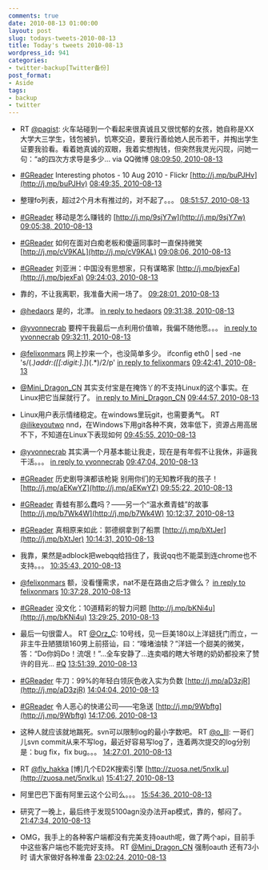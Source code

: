 ```yaml
---
comments: true
date: 2010-08-13 01:00:00
layout: post
slug: todays-tweets-2010-08-13
title: Today's tweets 2010-08-13
wordpress_id: 941
categories:
- twitter-backup[Twitter备份]
post_format:
- Aside
tags:
- backup
- twitter
---
```





  * RT [@pagist](http://twitter.com/pagist): 火车站碰到一个看起来很真诚且又很忧郁的女孩，她自称是XX大学大三学生，钱包被扒，饥寒交迫，要我行善给她人民币若干，并掏出学生证要我验看。看着她真诚的双眼，我着实想掏钱，但突然我灵光闪现，问她一句：“a的四次方求导是多少...   via QQ微博 [08:09:50, 2010-08-13](http://twitter.com/gfrog/statuses/21017574538)





  * [#GReader](http://search.twitter.com/search?q=%23GReader) Interesting photos - 10 Aug 2010 - Flickr [http://j.mp/buPJHv](http://j.mp/buPJHv) [08:49:35, 2010-08-13](http://twitter.com/gfrog/statuses/21020250973)





  * 整理fo列表，超过2个月木有推过的，对不起了。。。 [08:51:57, 2010-08-13](http://twitter.com/gfrog/statuses/21020414591)





  * [#GReader](http://search.twitter.com/search?q=%23GReader) 移动是怎么赚钱的 [http://j.mp/9sjY7w](http://j.mp/9sjY7w) [09:05:38, 2010-08-13](http://twitter.com/gfrog/statuses/21021367326)





  * [#GReader](http://search.twitter.com/search?q=%23GReader) 如何在面对白痴老板和傻逼同事时一直保持微笑 [http://j.mp/cV9KAL](http://j.mp/cV9KAL) [09:08:06, 2010-08-13](http://twitter.com/gfrog/statuses/21021545208)





  * [#GReader](http://search.twitter.com/search?q=%23GReader) 刘亚洲：中国没有思想家，只有谋略家 [http://j.mp/bjexFa](http://j.mp/bjexFa) [09:24:03, 2010-08-13](http://twitter.com/gfrog/statuses/21022667897)





  * 靠的，不让我离职，我准备大闹一场了。 [09:28:01, 2010-08-13](http://twitter.com/gfrog/statuses/21022944274)





  * [@hedaors](http://twitter.com/hedaors) 是的，北漂。 [in reply to hedaors](http://twitter.com/hedaors/statuses/21023071855) [09:31:38, 2010-08-13](http://twitter.com/gfrog/statuses/21023203372)





  * [@yvonnecrab](http://twitter.com/yvonnecrab) 要榨干我最后一点利用价值嘛，我偏不随他愿。。。 [in reply to yvonnecrab](http://twitter.com/yvonnecrab/statuses/21023017119) [09:32:11, 2010-08-13](http://twitter.com/gfrog/statuses/21023242395)





  * [@felixonmars](http://twitter.com/felixonmars) 网上抄来一个，也没简单多少。 ifconfig eth0 | sed -ne 's/(.*)addr:([[:digit:].]*)(.*)/2/p' [in reply to felixonmars](http://twitter.com/felixonmars/statuses/21023896879) [09:42:41, 2010-08-13](http://twitter.com/gfrog/statuses/21023986361)





  * [@Mini_Dragon_CN](http://twitter.com/Mini_Dragon_CN) 其实支付宝是在掩饰丫的不支持Linux的这个事实。在Linux把它当屎就行了。 [in reply to Mini_Dragon_CN](http://twitter.com/Mini_Dragon_CN/statuses/21024034243) [09:44:57, 2010-08-13](http://twitter.com/gfrog/statuses/21024144167)





  * Linux用户表示情绪稳定。在windows里玩git，也需要勇气。 RT [@ilikeyoutwo](http://twitter.com/ilikeyoutwo) nnd，在Windows下用git各种不爽，效率低下，资源占用高居不下，不知道在Linux下表现如何 [09:45:55, 2010-08-13](http://twitter.com/gfrog/statuses/21024214682)





  * [@yvonnecrab](http://twitter.com/yvonnecrab) 其实满一个月基本能让我走，现在是有年假不让我休，非逼我干活。。。 [in reply to yvonnecrab](http://twitter.com/yvonnecrab/statuses/21023279515) [09:47:04, 2010-08-13](http://twitter.com/gfrog/statuses/21024294368)





  * [#GReader](http://search.twitter.com/search?q=%23GReader) 历史剧导演都该枪毙 别用你们的无知教坏我的孩子！ [http://j.mp/aEKwYZ](http://j.mp/aEKwYZ) [09:55:22, 2010-08-13](http://twitter.com/gfrog/statuses/21024874899)





  * [#GReader](http://search.twitter.com/search?q=%23GReader) 青蛙有那么蠢吗？——另一个“温水煮青蛙”的故事 [http://j.mp/b7Wk4W](http://j.mp/b7Wk4W) [10:12:37, 2010-08-13](http://twitter.com/gfrog/statuses/21026120632)





  * [#GReader](http://search.twitter.com/search?q=%23GReader) 真相原来如此：郭德纲拿到了船票 [http://j.mp/bXtJer](http://j.mp/bXtJer) [10:14:31, 2010-08-13](http://twitter.com/gfrog/statuses/21026253867)





  * 我靠，果然是adblock把webqq给挡住了，我说qq也不能菜到连chrome也不支持。。。 [10:35:43, 2010-08-13](http://twitter.com/gfrog/statuses/21027760561)





  * [@felixonmars](http://twitter.com/felixonmars) 额，没看懂需求，nat不是在路由之后才做么？ [in reply to felixonmars](http://twitter.com/felixonmars/statuses/21027200645) [10:37:28, 2010-08-13](http://twitter.com/gfrog/statuses/21027884615)





  * [#GReader](http://search.twitter.com/search?q=%23GReader) 没文化：10道精彩的智力问题 [http://j.mp/bKNi4u](http://j.mp/bKNi4u) [13:29:25, 2010-08-13](http://twitter.com/gfrog/statuses/21039093543)





  * 最后一句很雷人。 RT [@Orz_C](http://twitter.com/Orz_C): 10号线，见一巨美180以上洋妞抚门而立，一非主牛丑陋猥琐160男上前搭讪，曰：“嚎堵油犊？”洋妞一个甜美的微笑，答：“Do你妈Do！流氓！”…全车安静了…连卖唱的瞎大爷瞎的奶奶都投来了赞许的目光… [#Q](http://search.twitter.com/search?q=%23Q) [13:51:39, 2010-08-13](http://twitter.com/gfrog/statuses/21040298763)





  * [#GReader](http://search.twitter.com/search?q=%23GReader) 牛刀：99%的年轻白领灰色收入实为负数 [http://j.mp/aD3zjR](http://j.mp/aD3zjR) [14:04:04, 2010-08-13](http://twitter.com/gfrog/statuses/21040957677)





  * [#GReader](http://search.twitter.com/search?q=%23GReader) 令人恶心的快递公司——宅急送 [http://j.mp/9Wbftg](http://j.mp/9Wbftg) [14:17:06, 2010-08-13](http://twitter.com/gfrog/statuses/21041646239)





  * 这种人就应该就地踹死。svn可以限制log的最小字数吧。 RT [@o_lll](http://twitter.com/o_lll): 一哥们儿svn commit从来不写log，最近好容易写log了，连着两次提交的log分别是：bug fix，fix bug。。。 [14:27:01, 2010-08-13](http://twitter.com/gfrog/statuses/21042146415)





  * RT [@fly_hakka](http://twitter.com/fly_hakka) [博]几个ED2K搜索引擎  [http://zuosa.net/5nxlk.u](http://zuosa.net/5nxlk.u) [15:41:27, 2010-08-13](http://twitter.com/gfrog/statuses/21045737423)





  * 阿里巴巴下面有阿里云这个公司么。。。 [15:54:36, 2010-08-13](http://twitter.com/gfrog/statuses/21046330088)





  * 研究了一晚上，最后终于发现5100agn没办法开ap模式，靠的，郁闷了。 [21:47:34, 2010-08-13](http://twitter.com/gfrog/statuses/21065033133)





  * OMG，我手上的各种客户端都没有完美支持oauth呢，做了两个api，目前手中这些客户端也不能完好支持。 RT [@Mini_Dragon_CN](http://twitter.com/Mini_Dragon_CN) 强制oauth 还有73小时 请大家做好各种准备 [23:02:24, 2010-08-13](http://twitter.com/gfrog/statuses/21070839392)




